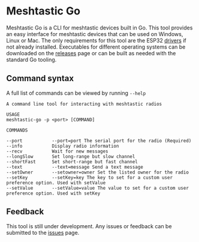 # Meshtastic Go
Meshtastic Go is a CLI for meshtastic devices built in Go. This tool provides an easy interface for meshtastic devices that can be used on Windows, Linux or Mac. The only requirements for this tool are the ESP32 [drivers](https://www.silabs.com/developers/usb-to-uart-bridge-vcp-drivers) if not already installed. Executables for different operating systems can be downloaded on the [releases](https://github.com/lmatte7/meshtastic-go/releases) page or can be built as needed with the standard Go tooling. 


## Command syntax
A full list of commands can be viewed by running `--help`
```
A command line tool for interacting with meshtastic radios

USAGE
meshtastic-go -p <port> [COMMAND]

COMMANDS

--port           --port=port The serial port for the radio (Required)
--info           Display radio information
--recv           Wait for new messages
--longSlow       Set long-range but slow channel
--shortFast      Set short-range but fast channel
--text           --text=message Send a text message
--setOwner       --setowner=owner Set the listed owner for the radio
--setKey         --setKey=key The key to set for a custom user preference option. Used with setValue
--setValue       --setValue=value The value to set for a custom user preference option. Used with setKey
```

## Feedback
This tool is still under development. Any issues or feedback can be submitted to the [issues](https://github.com/lmatte7/meshtastic-go/issues) page.